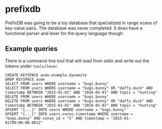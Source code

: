 # prefixdb
PrefixDB was going to be a toy database that specialized in range scans of key-value pairs. The database was never completed. It does have a functional parser and lexer for the query language though.


## Example queries

There is a command-line tool that will read from stdin and write out the tokens under `tools/lexer`.

```
CREATE KEYSPACE acme.example.dynamite
DROP KEYSPACE acme
SELECT FROM users WHERE username = "bugs.bunny"
SELECT FROM users WHERE username = "bugs.bunny" OR "daffy.duck" AND timestamp BETWEEN "2015-01-01" AND "2016-01-01" AND topic = "hunting"
DELETE FROM users WHERE username = "bugs.bunny"
DELETE FROM users WHERE username = "bugs.bunny" OR "daffy.duck" AND timestamp BETWEEN "2015-01-01" AND "2016-01-01" AND topic = "hunting"
UPSERT "{...}" INTO users WHERE username = "bugs.bunny"`
UPSERT "{...}" INTO users.convo.timestamp WHERE username = "bugs.bunny" AND convo_id = "5" AND timestamp = "2015-01-01T00:00:00.001Z"
```
